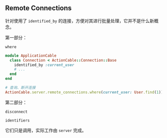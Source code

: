 ## Remote Connections

针对使用了 `identified_by` 的连接，方便对其进行批量处理，它并不是什么新概念。

第一部分：

```
where
```

```ruby
module ApplicationCable
  class Connection < ActionCable::Connection::Base
    identified_by :current_user
    # ...
  end
end

# 查询、断开连接
ActionCable.server.remote_connections.where(current_user: User.find(1)).disconnect
```

第二部分：

```
disconnect
```

```
identifiers
```

它们只是调用，实际工作由 `server` 完成。